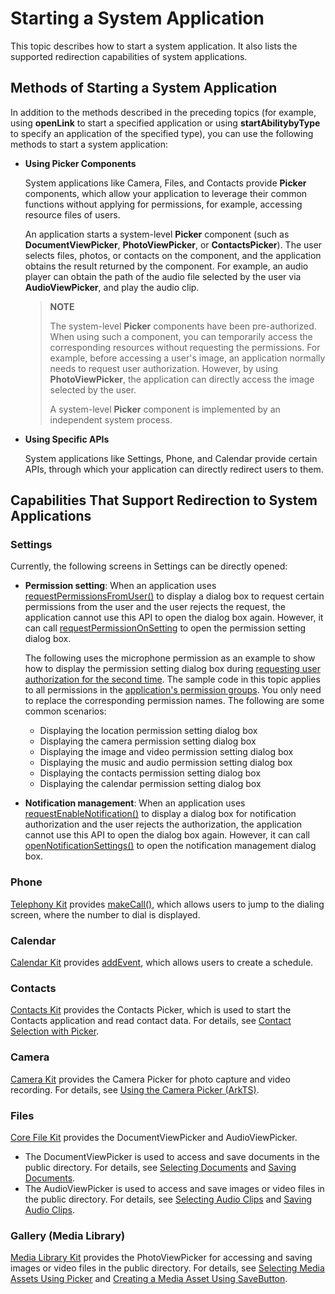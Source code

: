 # Starting a System Application


This topic describes how to start a system application. It also lists the supported redirection capabilities of system applications.

## Methods of Starting a System Application

In addition to the methods described in the preceding topics (for example, using **openLink** to start a specified application or using **startAbilitybyType** to specify an application of the specified type), you can use the following methods to start a system application:

- **Using Picker Components**

    System applications like Camera, Files, and Contacts provide **Picker** components, which allow your application to leverage their common functions without applying for permissions, for example, accessing resource files of users.

    An application starts a system-level **Picker** component (such as **DocumentViewPicker**, **PhotoViewPicker**, or **ContactsPicker**). The user selects files, photos, or contacts on the component, and the application obtains the result returned by the component. For example, an audio player can obtain the path of the audio file selected by the user via **AudioViewPicker**, and play the audio clip.

    > **NOTE**
    >
    > The system-level **Picker** components have been pre-authorized. When using such a component, you can temporarily access the corresponding resources without requesting the permissions. For example, before accessing a user's image, an application normally needs to request user authorization. However, by using **PhotoViewPicker**, the application can directly access the image selected by the user.
    >
    > A system-level **Picker** component is implemented by an independent system process.


- **Using Specific APIs**

    System applications like Settings, Phone, and Calendar provide certain APIs, through which your application can directly redirect users to them.

## Capabilities That Support Redirection to System Applications

### Settings

Currently, the following screens in Settings can be directly opened:
- **Permission setting**: When an application uses [requestPermissionsFromUser()](../reference/apis-ability-kit/js-apis-abilityAccessCtrl.md#requestpermissionsfromuser9) to display a dialog box to request certain permissions from the user and the user rejects the request, the application cannot use this API to open the dialog box again. However, it can call [requestPermissionOnSetting](../reference/apis-ability-kit/js-apis-abilityAccessCtrl.md#requestpermissiononsetting12) to open the permission setting dialog box.

  The following uses the microphone permission as an example to show how to display the permission setting dialog box during [requesting user authorization for the second time](../security/AccessToken/request-user-authorization-second.md). The sample code in this topic applies to all permissions in the [application's permission groups](../security/AccessToken/app-permission-group-list.md). You only need to replace the corresponding permission names. The following are some common scenarios:
  
    - Displaying the location permission setting dialog box
    - Displaying the camera permission setting dialog box
    - Displaying the image and video permission setting dialog box
    - Displaying the music and audio permission setting dialog box
    - Displaying the contacts permission setting dialog box
    - Displaying the calendar permission setting dialog box


- **Notification management**: When an application uses [requestEnableNotification()](../reference/apis-notification-kit/js-apis-notificationManager.md#notificationmanagerrequestenablenotification10) to display a dialog box for notification authorization and the user rejects the authorization, the application cannot use this API to open the dialog box again. However, it can call [openNotificationSettings()](../reference/apis-notification-kit/js-apis-notificationManager.md#notificationmanageropennotificationsettings13) to open the notification management dialog box.



<!--RP1-->
<!--RP1End-->


### Phone
[Telephony Kit](../telephony/telephony-overview.md) provides [makeCall()](../reference/apis-telephony-kit/js-apis-call.md#callmakecall7), which allows users to jump to the dialing screen, where the number to dial is displayed.

### Calendar
[Calendar Kit](../calendarmanager/calendarmanager-overview.md) provides [addEvent](../reference/apis-calendar-kit/js-apis-calendarManager.md#addevent), which allows users to create a schedule.



### Contacts
[Contacts Kit](../contacts/contacts-intro.md) provides the Contacts Picker, which is used to start the Contacts application and read contact data. For details, see [Contact Selection with Picker](../contacts/contacts-intro.md#contact-selection-with-picker).

<!--RP2-->
### Camera

[Camera Kit](../media/camera/camera-overview.md) provides the Camera Picker for photo capture and video recording. For details, see [Using the Camera Picker (ArkTS)](media/camera/camera-picker.md).
<!--RP2End-->

### Files
[Core File Kit](../file-management/core-file-kit-intro.md) provides the DocumentViewPicker and AudioViewPicker.
- The DocumentViewPicker is used to access and save documents in the public directory. For details, see [Selecting Documents](../file-management/select-user-file.md#selecting-documents) and [Saving Documents](../file-management/save-user-file.md#saving-documents).
- The AudioViewPicker is used to access and save images or video files in the public directory. For details, see [Selecting Audio Clips](../file-management/select-user-file.md#selecting-audio-clips) and [Saving Audio Clips](../file-management/save-user-file.md#saving-audio-clips).

### Gallery (Media Library)
[Media Library Kit](../media/medialibrary/photoAccessHelper-overview.md) provides the PhotoViewPicker for accessing and saving images or video files in the public directory. For details, see [Selecting Media Assets Using Picker](../media/medialibrary/photoAccessHelper-photoviewpicker.md) and [Creating a Media Asset Using SaveButton](../media/medialibrary/photoAccessHelper-savebutton.md).

<!--RP3-->
<!--RP3End-->
